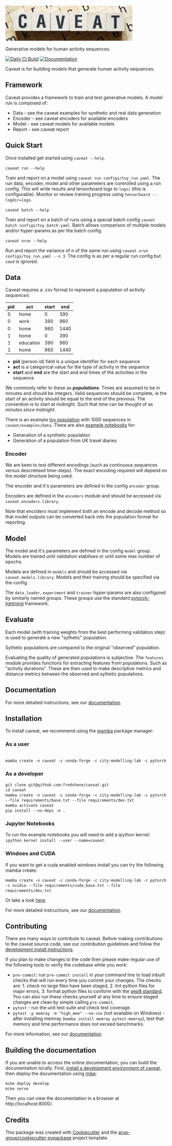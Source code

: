 <!--- the "--8<--" html comments define what part of the README to add to the index page of the documentation -->
<!--- --8<-- [start:docs] -->
![caveat](resources/logos/title.png)

Generative models for human activity sequences.

[![Daily CI Build](https://github.com/fredshone/caveat/actions/workflows/daily-scheduled-ci.yml/badge.svg)](https://github.com/fredshone/caveat/actions/workflows/daily-scheduled-ci.yml)
[![Documentation](https://github.com/fredshone/caveat/actions/workflows/pages/pages-build-deployment/badge.svg)](https://fredshone.github.io/caveat)

Caveat is for building models that generate human activity sequences.

## Framework

Caveat provides a framework to train and test generative models. A model run is composed of:

- Data - see the caveat examples for synthetic and real data generation
- Encoder - see caveat encoders for available encoders
- Model - see caveat models for available models
- Report - see caveat report

## Quick Start

Once installed get started using `caveat --help`.

`caveat run --help`

Train and report on a model using `caveat run configs/toy_run.yaml`. The run data, encoder, model and other parameters are controlled using a run config. This will write results and tensorboard logs to `logs/` (this is configurable). Monitor or review training progress using `tensorboard --logdir=logs`.

`caveat batch --help`

Train and report on a batch of runs using a special batch config `caveat batch configs/toy_batch.yaml`. Batch allows comparison of multiple models and/or hyper-params as per the batch config.

`caveat nrun --help`

Run and report the variance of n of the same run using `caveat nrun configs/toy_run.yaml --n 3`. The config is as per a regular run config but `seed` is ignored.

## Data

Caveat requires a .csv format to represent a *population* of *activity sequences*:

| pid | act | start | end |
|---|---|---|---|
| 0 | home | 0 | 390 |
| 0 | work | 390 | 960 |
| 0 | home | 960 | 1440 |
| 1 | home | 0 | 390 |
| 1 | education | 390 | 960 |
| 1 | home | 960 | 1440 |

- **pid** (person id) field is a unique identifier for each sequence
- **act** is a categorical value for the type of activity in the sequence
- **start** and **end** are the start and end times of the activities in the sequence

We commonly refer to these as ***populations***. Times are assumed to be in minutes and should be integers. Valid sequences should be complete, ie the start of an activity should be equal to the end of the previous. The convention is to start at midnight. Such that time can be thought of as *minutes since midnight*.

There is an example [toy population](https://github.com/fredshone/caveat/latest/examples/data) with 1000 sequences in `caveat/examples/data`. There are also [example notebooks](https://github.com/fredshone/caveat/tree/main/examples) for:

- Generation of a synthetic population
- Generation of a population from UK travel diaries

### Encoder

We are keen to test different encodings (such as continuous sequences versus descretised time-steps). The exact encoding required will depend on the model structure being used.

The encoder and it's parameters are defined in the config `encoder` group.

Encoders are defined in the `encoders` module and should be accessed via `caveat.encoders.library`.

Note that encoders must implement both an encode and decode method so that model outputs can be converted back into the population format for reporting.

## Model

The model and it's parameters are defined in the config `model` group. Models are trained until validation stabilises or until some max number of epochs.

Models are defined in `models` and should be accessed via `caveat.models.library`. Models and their training should be specified via the config.

The `data_loader`, `experiment` and `trainer` hyper-params are also configured by similarly named groups. These groups use the standard [pytorch-lightning](https://pypi.org/project/pytorch-lightning/) framework.

## Evaluate

Each model (with training weights from the best performing validation step) is used to generate a new "sythetic" population.

Sythetic populations are compared to the original "observed" population.

Evaluating the quality of generated populations is subjective. The `features` module provides functions for extracting features from populations. Such as "activity durations". These are then used to make descriptive metrics and distance metrics between the observed and sythetic populations.

<!--- --8<-- [end:docs] -->

## Documentation

For more detailed instructions, see our [documentation](https://fredshone.github.io/caveat/latest).

## Installation

To install caveat, we recommend using the [mamba](https://mamba.readthedocs.io/en/latest/index.html) package manager:

### As a user
<!--- --8<-- [start:docs-install-user] -->


``` shell

mamba create -n caveat -c conda-forge -c city-modelling-lab -c pytorch

```
<!--- --8<-- [end:docs-install-user] -->

### As a developer
<!--- --8<-- [start:docs-install-dev] -->
``` shell
git clone git@github.com:fredshone/caveat.git
cd caveat
mamba create -n caveat -c conda-forge -c city-modelling-lab -c pytorch --file requirements/base.txt --file requirements/dev.txt
mamba activate caveat
pip install --no-deps -e .
```

### Jupyter Notebooks

To run the example notebooks you will need to add a ipython kernel: `ipython kernel install --user --name=caveat`.

### Windoes and CUDA
If you want to get a cuda enabled windows install you can try the following mamba create:
```
mamba create -n caveat -c conda-forge -c city-modelling-lab -c pytorch -c nvidia --file requirements/cuda_base.txt --file requirements/dev.txt
```
Or lake a look [here](https://pytorch.org/get-started/locally/).
<!--- --8<-- [end:docs-install-dev] -->
For more detailed instructions, see our [documentation](https://fredshone.github.io/caveat/latest/installation/).

## Contributing

There are many ways to contribute to caveat.
Before making contributions to the caveat source code, see our contribution guidelines and follow the [development install instructions](#as-a-developer).

If you plan to make changes to the code then please make regular use of the following tools to verify the codebase while you work:

- `pre-commit`: run `pre-commit install` in your command line to load inbuilt checks that will run every time you commit your changes.
The checks are: 1. check no large files have been staged, 2. lint python files for major errors, 3. format python files to conform with the [pep8 standard](https://peps.python.org/pep-0008/).
You can also run these checks yourself at any time to ensure staged changes are clean by simple calling `pre-commit`.
- `pytest` - run the unit test suite and check test coverage.
- `pytest -p memray -m "high_mem" --no-cov` (not available on Windows) - after installing memray (`mamba install memray pytest-memray`), test that memory and time performance does not exceed benchmarks.

For more information, see our [documentation](https://fredshone.github.io/caveat/latest/contributing/).

## Building the documentation

If you are unable to access the online documentation, you can build the documentation locally.
First, [install a development environment of caveat](https://fredshone.github.io/caveat/latest/contributing/coding/), then deploy the documentation using [mike](https://github.com/jimporter/mike):

```
mike deploy develop
mike serve
```

Then you can view the documentation in a browser at http://localhost:8000/.


## Credits

This package was created with [Cookiecutter](https://github.com/audreyr/cookiecutter) and the [arup-group/cookiecutter-pypackage](https://github.com/arup-group/cookiecutter-pypackage) project template.